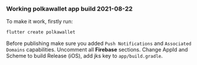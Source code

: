 ### Working polkawallet app build 2021-08-22

To make it work, firstly run:

```sh
flutter create polkawallet
```

Before publishing make sure you added `Push Notifications` and `Associated Domains` capabilities. Uncomment all **Firebase** sections. Change AppId and Scheme to build Release (iOS), add jks key to `app/build.gradle`.

